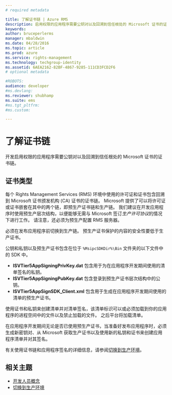 ```yaml
---
# required metadata

title: 了解证书链 | Azure RMS
description: 启用权限的应用程序需要公钥对以及回溯到信任根处的 Microsoft 证书的证书链
keywords:
author: bruceperlerms
manager: mbaldwin
ms.date: 04/28/2016
ms.topic: article
ms.prod: azure
ms.service: rights-management
ms.technology: techgroup-identity
ms.assetid: 6AEA2162-82BF-4867-9285-111CD3FCD2F6
# optional metadata

#ROBOTS:
audience: developer
#ms.devlang:
ms.reviewer: shubhamp
ms.suite: ems
#ms.tgt_pltfrm:
#ms.custom:

---
```


# 了解证书链

开发启用权限的应用程序需要公钥对以及回溯到信任根处的 Microsoft 证书的证书链。

## 证书类型

每个 Rights Management Services (RMS) 环境中使用的许可证和证书包含回溯到 Microsoft 证书颁发机构 (CA) 证书的证书链。 Microsoft 提供了可以将许可证或证书嵌套在其中的两个链，即预生产证书链和生产链。 我们建议在开发应用程序时使用预生产层次结构，以便能够无需与 Microsoft 签订*生产许可协议*的情况下进行工作。 请注意，还必须为预生产配置 RMS 服务器。

必须在发布应用程序前切换到生产链。 预生产证书保护的内容的安全性要低于生产证书。

公钥和私钥以及预生产证书包含在位于 `%MsipcSDKDir%\Bin` 文件夹的以下文件中的 SDK 中。

- **ISVTier5AppSigningPrivKey.dat** 包含用于为在应用程序开发期间使用的清单签名的私钥。
- **ISVTier5AppSigningPubKey.dat** 包含登录到预生产证书层次结构中的公钥。
- **ISVTier5AppSignSDK_Client.xml** 包含用于生成在应用程序开发期间使用的清单的预生产证书。

 

使用证书和私钥来创建清单并对清单签名，该清单标识可以或必须加载到你的应用程序的进程空间中的文件以及禁止加载的文件。 之后平台将加载清单。

在应用程序开发期间无论是否已使用预生产证书，当准备好发布应用程序时，必须生成新密钥对、从 Microsoft 获取生产证书以及使用新的私钥和证书来创建应用程序清单并对其签名。

有关使用证书链和应用程序签名的详细信息，请参阅[切换到生产环境](switching-to-the-production-environment.md)。

## 相关主题

* [开发人员概念](ad-rms-concepts-nav.md)
* [切换到生产环境](switching-to-the-production-environment.md)
 

 


<!--HONumber=May16_HO2-->


